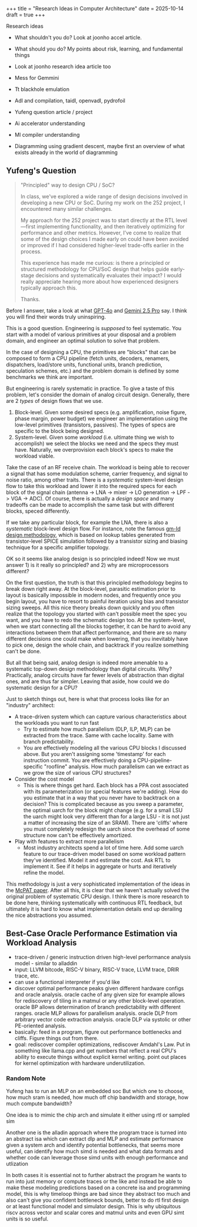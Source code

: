 +++
title = "Research Ideas in Computer Architecture"
date = 2025-10-14
draft = true
+++

Research ideas

- What shouldn't you do? Look at joonho accel article.
- What should you do? My points about risk, learning, and fundamental things
- Look at joonho research idea article too


- Mess for Gemmini
- Tt blackhole emulation
- Adl and compilation, taidl, openvadl, pydrofoil
- Yufeng question article / project
- Ai accelerator understanding
- Ml compiler understanding
- Diagramming using gradient descent, maybe first an overview of what exists already in the world of diagramming

## Yufeng's Question

> "Principled" way to design CPU / SoC?
>
> In class, we've explored a wide range of design decisions involved in developing a new CPU or SoC. During my work on the 252 project, I encountered many similar challenges.
>
> My approach for the 252 project was to start directly at the RTL level—first implementing functionality, and then iteratively optimizing for performance and other metrics. However, I’ve come to realize that some of the design choices I made early on could have been avoided or improved if I had considered higher-level trade-offs earlier in the process.
>
> This experience has made me curious: is there a principled or structured methodology for CPU/SoC design that helps guide early-stage decisions and systematically evaluates their impact? I would really appreciate hearing more about how experienced designers typically approach this.
>
> Thanks.

Before I answer, take a look at what [GPT-4o](https://chatgpt.com/share/6806b480-f4c8-8004-8fb8-8098d642534a) and [Gemini 2.5 Pro](https://aistudio.google.com/app/prompts?state=%7B%22ids%22:%5B%221I1MeEvPkuonsLywFSO-EcedJnjXo8S5I%22%5D,%22action%22:%22open%22,%22userId%22:%22114971513378697512776%22,%22resourceKeys%22:%7B%7D%7D&usp=sharing) say.
I think you will find their words truly uninspiring.

This is a good question.
Engineering is *supposed* to feel systematic.
You start with a model of various primitives at your disposal and a problem domain, and engineer an optimal solution to solve that problem.

In the case of designing a CPU, the primitives are "blocks" that can be composed to form a CPU pipeline (fetch units, decoders, renamers, dispatchers, load/store units, functional units, branch prediction, speculation schemes, etc.) and the problem domain is defined by some benchmarks we think are important.

But engineering is rarely systematic in practice.
To give a taste of this problem, let's consider the domain of analog circuit design.
Generally, there are 2 *types* of design flows that we use.

1. Block-level. Given some desired specs (e.g. amplification, noise figure, phase margin, power budget) we engineer an implementation using the low-level primitives (transistors, passives). The types of specs are specific to the block being designed.
2. System-level. Given some *workload* (i.e. ultimate thing we wish to accomplish) we select the blocks we need and the specs they must have. Naturally, we overprovision each block's specs to make the workload viable.

<!--
- Workload to specs
- Specs to implementation
-->

Take the case of an RF receive chain.
The workload is being able to recover a signal that has some modulation scheme, carrier frequency, and signal to noise ratio, among other traits.
There is a *systematic* system-level design flow to take this workload and lower it into the required specs for each block of the signal chain (antenna -> LNA -> mixer -> LO generation -> LPF -> VGA -> ADC).
Of course, there is actually a *design space* and many tradeoffs can be made to accomplish the same task but with different blocks, speced differently.

<!--
Similar to gm id approach for designing an op amp, typically analog will use block design approach and spec out each block and overprovions or margin them to get the full system performance like in a rf receiver chain
-->

If we take any particular block, for example the LNA, there is also a *systematic* block-level design flow.
For instance, note the famous [gm-Id design methodology](https://github.com/bmurmann/Book-on-gm-ID-design), which is based on lookup tables generated from transistor-level SPICE simulation followed by a transistor sizing and biasing technique for a specific amplifier topology.

OK so it seems like analog design is so principled indeed!
Now we must answer 1) is it really so principled? and 2) why are microprocessors different?

On the first question, the truth is that this principled methodology begins to break down right away.
At the block-level, parasitic estimation prior to layout is basically impossible in modern nodes, and frequently once you begin layout, you have to resort to painful iteration using bias and transistor sizing sweeps.
All this nice theory breaks down quickly and you often realize that the topology you started with can't possible meet the spec you want, and you have to redo the schematic design too.
At the system-level, when we start connecting all the blocks together, it can be hard to avoid any interactions between them that affect performance, and there are so many different decisions one could make when lowering, that you inevitably have to pick one, design the whole chain, and backtrack if you realize something can't be done.

But all that being said, analog design is indeed more amenable to a systematic top-down design methodology than digital circuits.
Why?
Practically, analog circuits have far fewer levels of abstraction than digital ones, and are thus far simpler.
Leaving that aside, how could we do systematic design for a CPU?

Just to sketch things out, here is what that process looks like for an "industry" architect:

- A trace-driven system which can capture various characteristics about the workloads you want to run fast
  - Try to estimate how much parallelism (DLP, ILP, MLP) can be extracted from the trace. Same with cache locality. Same with branch predictability.
  - You are effectively modeling all the various CPU blocks I discussed above. But you aren't assigning some 'timestamp' for each instruction commit. You are effectively doing a CPU-pipeline-specific "roofline" analysis. How much parallelism can we extract as we grow the size of various CPU structures?
- Consider the cost model
  - This is where things get hard. Each block has a PPA cost associated with its parameterization (or special features we're adding). How do you estimate that in a way that you never have to backtrack on a decision? This is complicated because as you sweep a parameter, the optimal uarch for the block might change (e.g. for a small LSU the uarch might look very different than for a large LSU - it is not just a matter of increasing the size of an SRAM). There are 'cliffs' where you must completely redesign the uarch since the overhead of some structure now can't be effectively amortized.
- Play with features to extract more parallelism
  - Most industry architects spend a lot of time here. Add some uarch feature to our trace-driven model based on some workload pattern they've identified. Model it and estimate the cost. Ask RTL to implement it. See if it helps in aggregate or hurts and iteratively refine the model.

This methodology is just a very sophisticated implementation of the ideas in the [McPAT paper](https://ieeexplore.ieee.org/document/5375438).
After all this, it is clear that we haven't actually solved the original problem of systematic CPU design.
I think there is more research to be done here, thinking systematically with continuous RTL feedback, but ultimately it is hard to know what implementation details end up derailing the nice abstractions you assumed.

<!--
Very good question, roofline gets you some of the way, various types of trace analysis helps too, but ultimately the low level design decisions affect the real model greatly. Eg for an rob there are points in the size where the uarch has to make a step change to accommodate a larger size below that size it is too much overhead and above it is necessary to avoid overhead of the naive technique, similar idea for caches, hard to see this at the system level without implementation

bottleneck analysis is basically McPAT-style uarch modeling. Undoubtedly, we can do better than this, and I think we should build something, but no matter what, it has limits.

So what is the equivalent of this on the digital side? We can start with a roofline model. Bottleneck analysis gets us more of the way there. But at the very end, we need implementation to drive the abstraction modeling itself.
-->

## Best-Case Oracle Performance Estimation via Workload Analysis

- trace-driven / generic instruction driven high-level performance analysis model - similar to alladdin
- input: LLVM bitcode, RISC-V binary, RISC-V trace, LLVM trace, DRIR trace, etc.
- can use a functional interpreter if you'd like
- discover optimal performance peaks given different hardware configs and oracle analysis. oracle cache of any given size for example allows for rediscovery of tiling in a matmul or any other block-level operation. oracle BP allows determination of branch predictability with different ranges. oracle MLP allows for parallelism analysis. oracle DLP from arbitrary vector code extraction analysis. oracle DLP via systolic or other PE-oriented analysis.
- basically: feed in a program, figure out performance bottlenecks and cliffs. Figure things out from there.
- goal: rediscover compiler optimizations, rediscover Amdahl's Law. Put in something like llama.cpp and get numbers that reflect a real CPU's ability to execute things without explicit kernel writing. point out places for kernel optimization with hardware underutilization.

### Random Note

Yufeng has to run an MLP on an embedded soc
But which one to choose, how much sram is needed, how much off chip bandwidth and storage, how much compute bandwidth?

One idea is to mimic the chip arch and simulate it either using rtl or sampled sim

Another one is the alladin approach where the program trace is turned into an abstract isa which can extract dlp and MLP and estimate performance given a system arch and identify potential bottlenecks, that seems more useful, can identify how much simd is needed and what data formats and whether code can leverage those simd units with enough performance and utlization

In both cases it is essential not to further abstract the program he wants to run into just memory or compute traces or the like and instead be able to make these modeling predictions based on a concrete isa and programming model, this is why timeloop things are bad since they abstract too much and also can't give you confident bottleneck bounds, better to do rtl first design or at least functional model and simulator design. This is why ubiquitous riscv across vector and scalar cores and matmul units and even GPU simt units is so useful.

